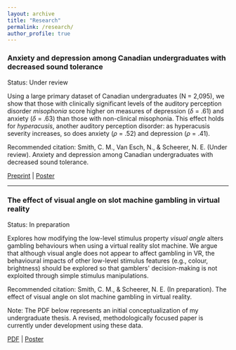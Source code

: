 ```yaml
---
layout: archive
title: "Research"
permalink: /research/
author_profile: true
---
```


### Anxiety and depression among Canadian undergraduates with decreased sound tolerance

Status: Under review

Using a large primary dataset of Canadian undergraduates (N = 2,095), we show that those with clinically significant levels of the auditory perception disorder *misophonia* score higher on measures of depression (*δ* = .61) and anxiety (*δ* = .63) than those with non-clinical misophonia. This effect holds for *hyperacusis*, another auditory perception disorder: as hyperacusis severity increases, so does anxiety (*ρ* = .52) and depression (*ρ* = .41).

Recommended citation: Smith, C. M., Van Esch, N., & Scheerer, N. E. (Under review). Anxiety and depression among Canadian undergraduates with decreased sound tolerance. 

[Preprint](/assets/pdfs/Smith_etal_DST_Depression_Anxiety.pdf)  |  [Poster](/assets/pdfs/_Smith_Carter_SONA2025.pdf)

---

### The effect of visual angle on slot machine gambling in virtual reality

Status: In preparation

Explores how modifying the low-level stimulus property *visual angle* alters gambling behaviours when using a virtual reality slot machine. We argue that although visual angle does not appear to affect gambling in VR, the behavioural impacts of other low-level stimulus features (e.g., colour, brightness) should be explored so that gamblers' decision-making is not exploited through simple stimulus manipulations.

Recommended citation: Smith, C. M., & Scheerer, N. E. (In preparation). The effect of visual angle on slot machine gambling in virtual reality.

Note: The PDF below represents an initial conceptualization of my undergraduate thesis. A revised, methodologically focused paper is currently under development using these data.

[PDF](/assets/pdfs/Smith_Scheerer_UG_Thesis.pdf)  |  [Poster](/assets/pdfs/_Smith_Carter_PS499.pdf)

